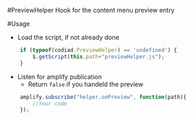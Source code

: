 #PreviewHelper
Hook for the content menu preview entry

#Usage
- Load the script, if not already done
``` javascript
    if (typeof(codiad.PreviewHelper) == 'undefined') {
        $.getScript(this.path+"previewHelper.js");
    }
```
- Listen for amplify publication
  - Return `false` if you handeld the preview
``` javascript
    amplify.subscribe("helper.onPreview", function(path){
        //Your code
    });
```